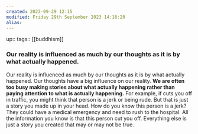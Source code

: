 ```yaml
---
created: 2023-09-29 12:15
modified: Friday 29th September 2023 14:16:20
alias:
---
```

up::
tags:: [[buddhism]]
### Our reality is influenced as much by our thoughts as it is by what actually happened.

Our reality is influenced as much by our thoughts as it is by what actually happened.
Our thoughts have a big influence on our reality. **We are often too busy making stories about what actually happening rather than paying attention to what is actually happening.**
For example, if cuts you off in traffic, you might think that person is a jerk or being rude. But that is just a story you made up in your head. How do you know this person is a jerk? They could have a medical emergency and need to rush to the hospital. All the information you know is that this person cut you off. Everything else is just a story you created that may or may not be true.
